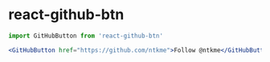 # react-github-btn

``` jsx
import GitHubButton from 'react-github-btn'

<GitHubButton href="https://github.com/ntkme">Follow @ntkme</GitHubButton>
```

